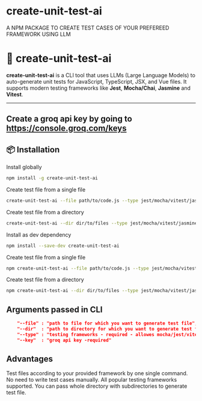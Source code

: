 # create-unit-test-ai
A NPM PACKAGE TO CREATE TEST CASES OF YOUR PREFEREED FRAMEWORK USING LLM

# 🧪 create-unit-test-ai

**create-unit-test-ai** is a CLI tool that uses LLMs (Large Language Models) to auto-generate unit tests for JavaScript, TypeScript, JSX, and Vue files. It supports modern testing frameworks like **Jest**, **Mocha/Chai**, **Jasmine** and **Vitest**.

---
## Create a groq api key by going to https://console.groq.com/keys
## 📦 Installation
Install globally

```bash
npm install -g create-unit-test-ai
```
Create test file from a single file
```bash
create-unit-test-ai --file path/to/code.js --type jest/mocha/vitest/jasmine --key groq_api_key
```
Create test file from a directory
```bash
create-unit-test-ai --dir dir/to/files --type jest/mocha/vitest/jasmine --key groq_api_key
```


Install as dev dependency
```bash
npm install --save-dev create-unit-test-ai
```
Create test file from a single file
```bash
npm create-unit-test-ai --file path/to/code.js --type jest/mocha/vitest/jasmine --key groq_api_key
```
Create test file from a directory
```bash
npm create-unit-test-ai --dir dir/to/files --type jest/mocha/vitest/jasmine --key groq_api_key
```

## Arguments passed in CLI
```json
    "--file" : "path to file for which you want to generate test file",
    "--dir"  : "path to directory for which you want to generate test files, sub directories also accounted",
    "--type" : "testing frameworks - required - allowes mocha/jest/vitest/jasmine",
    "--key"  : "groq api key -required"
```

## Advantages
Test files according to your provided framework by one single command.
No need to write test cases manually.
All popular testing frameworks supported.
You can pass whole directory with subdirectories to generate test file.